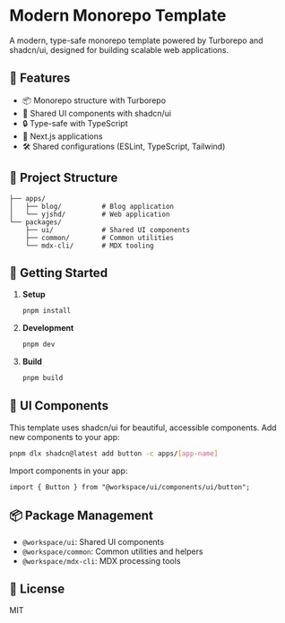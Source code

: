 # Modern Monorepo Template

A modern, type-safe monorepo template powered by Turborepo and shadcn/ui, designed for building scalable web applications.

## 🌟 Features

- 📦 Monorepo structure with Turborepo
- 🎨 Shared UI components with shadcn/ui
- 🔒 Type-safe with TypeScript
- 🎯 Next.js applications
- 🛠 Shared configurations (ESLint, TypeScript, Tailwind)

## 📁 Project Structure

```
├── apps/
│   ├── blog/          # Blog application
│   └── yjshd/         # Web application
└── packages/
    ├── ui/            # Shared UI components
    ├── common/        # Common utilities
    └── mdx-cli/       # MDX tooling
```

## 🚀 Getting Started

1. **Setup**

   ```bash
   pnpm install
   ```

2. **Development**

   ```bash
   pnpm dev
   ```

3. **Build**
   ```bash
   pnpm build
   ```

## 💅 UI Components

This template uses shadcn/ui for beautiful, accessible components. Add new components to your app:

```bash
pnpm dlx shadcn@latest add button -c apps/[app-name]
```

Import components in your app:

```tsx
import { Button } from "@workspace/ui/components/ui/button";
```

## 📦 Package Management

- `@workspace/ui`: Shared UI components
- `@workspace/common`: Common utilities and helpers
- `@workspace/mdx-cli`: MDX processing tools

## 📄 License

MIT
